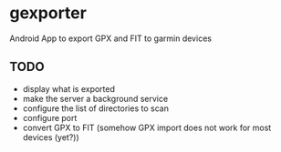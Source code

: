 # gexporter
Android App to export GPX and FIT to garmin devices

## TODO
* display what is exported
* make the server a background service
* configure the list of directories to scan
* configure port
* convert GPX to FIT (somehow GPX import does not work for most devices (yet?))
